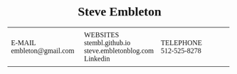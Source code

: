 <style>
table {
    font-family: Georgia;
    border-collapse: collapse;
	text-align: center;
    width: 99%;
}

td, th{
    text-align: left;
    padding: 8px;
}
p{
	font-family: Georgia;
	text-align: center;
}

</style>

<h1 style="text-align: center; font-family: Georgia;">Steve Embleton</h1>

<table>
  <tr>
    <td width=33%>E-MAIL<br>
		embleton@gmail.com</td>
	<td width=33%>WEBSITES<br>
		stembl.github.io<br>
		steve.embletonblog.com<br>
		Linkedin</td>
	<td width=33%>TELEPHONE<br>
		512-525-8278</td>

  </tr>
</table>


